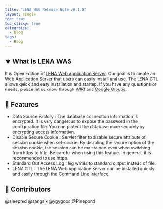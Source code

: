 ```yaml
---
title: "LENA WAS Release Note v0.1.0"
layout: single
toc: true
toc_sticky: true
categroies:
  - Blog
tags:
  - Blog
---
```


## :fleur_de_lis: What is LENA WAS
It is Open Edition of [LENA Web Application Server](https://soltech.lgcns.com/lena). Our goal is to create an Web Application Server that users can easily install and use. The LENA CTL allows quick and easy installation and startup. If you have any questions or needs, please let us know through [WIKI](https://github.com/OpenLENA/lena-web/wiki) and [Google Groups](https://groups.google.com/g/lena-oe).

## :rainbow: Features
- Data Source Factory : The database connection information is encrypted. It is very dangerous to expose the password in the configuration file. You can protect the database more securely by encrypting access information.
- Disable Secure Cookie : Servlet filter to disable secure attribute of session cookie when set-cookie. By disabling the secure option of the session cookie, the session can be maintained even when switching from https to http. Be careful when using this feature. In general, it is recommended to use https.
- Standard Out Access Log : log writes to standard output instead of file. 
- LENA CTL : The LENA Web Application Server can be installed quickly and easily through the Command Line Interface.

## :runner: Contributors
@sleepred @sangsik @ygygood @Pinepond 
